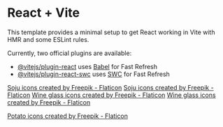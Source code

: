 # React + Vite

This template provides a minimal setup to get React working in Vite with HMR and some ESLint rules.

Currently, two official plugins are available:

- [@vitejs/plugin-react](https://github.com/vitejs/vite-plugin-react/blob/main/packages/plugin-react/README.md) uses [Babel](https://babeljs.io/) for Fast Refresh
- [@vitejs/plugin-react-swc](https://github.com/vitejs/vite-plugin-react-swc) uses [SWC](https://swc.rs/) for Fast Refresh


<a href="https://www.flaticon.com/free-icons/soju" title="soju icons">Soju icons created by Freepik - Flaticon</a>
<a href="https://www.flaticon.com/free-icons/soju" title="soju icons">Soju icons created by Freepik - Flaticon</a>
<a href="https://www.flaticon.com/free-icons/wine-glass" title="wine glass icons">Wine glass icons created by Freepik - Flaticon</a>
<a href="https://www.flaticon.com/free-icons/wine-glass" title="wine glass icons">Wine glass icons created by Freepik - Flaticon</a>

<a href="https://www.flaticon.com/free-icons/potato" title="potato icons">Potato icons created by Freepik - Flaticon</a>
